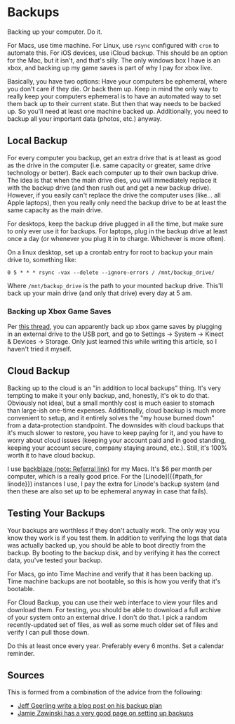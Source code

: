 # Backups

Backing up your computer. Do it.

For Macs, use time machine. For Linux, use `rsync` configured with `cron` to automate this. For iOS devices, use iCloud backup. This should be an option for the Mac, but it isn't, and that's silly. The only windows box I have is an xbox, and backing up my game saves is part of why I pay for xbox live.

Basically, you have two options: Have your computers be ephemeral, where you don't care if they die. Or back them up. Keep in mind the only way to really keep your computers ephemeral is to have an automated way to set them back up to their current state. But then that way needs to be backed up. So you'll need at least one machine backed up. Additionally, you need to backup all your important data (photos, etc.) anyway.

## Local Backup

For every computer you backup, get an extra drive that is at least as good as the drive in the computer (i.e. same capacity or greater, same drive technology or better). Back each computer up to their own backup drive. The idea is that when the main drive dies, you will immediately replace it with the backup drive (and then rush out and get a new backup drive). However, if you easily can't replace the drive the computer uses (like... all Apple laptops), then you really only need the backup drive to be at least the same capacity as the main drive.

For desktops, keep the backup drive plugged in all the time, but make sure to only ever use it for backups. For laptops, plug in the backup drive at least once a day (or whenever you plug it in to charge. Whichever is more often).

On a linux desktop, set up a crontab entry for root to backup your main drive to, something like:

`0 5 * * * rsync -vax --delete --ignore-errors / /mnt/backup_drive/`

Where `/mnt/backup_drive` is the path to your mounted backup drive. This'll back up your main drive (and only that drive) every day at 5 am.

### Backing up Xbox Game Saves

Per [this thread](https://answers.microsoft.com/en-us/xbox/forum/all/backing-up-saved-game-files-on-xbox-one/5c623320-1332-4fab-918d-ff0494c8a7b2), you can apparently back up xbox game saves by plugging in an external drive to the USB port, and go to Settings -> System -> Kinect & Devices -> Storage. Only just learned this while writing this article, so I haven't tried it myself.

## Cloud Backup

Backing up to the cloud is an "in addition to local backups" thing. It's very tempting to make it your only backup, and, honestly, it's ok to do that. Obviously not ideal, but a small monthly cost is much easier to stomach than large-ish one-time expenses. Additionally, cloud backup is much more convenient to setup, and it entirely solves the "my house burned down" from a data-protection standpoint. The downsides with cloud backups that it's much slower to restore, you have to keep paying for it, and you have to worry about cloud issues (keeping your account paid and in good standing, keeping your account secure, company staying around, etc.). Still, it's 100% worth it to have cloud backup.

I use [backblaze (note: Referral link)](https://secure.backblaze.com/r/02uf0p) for my Macs. It's $6 per month per computer, which is a really good price. For the [Linode]({{#path_for linode}}) instances I use, I pay the extra for Linode's backup system (and then these are also set up to be ephemeral anyway in case that fails).

## Testing Your Backups

Your backups are worthless if they don't actually work. The only way you know they work is if you test them. In addition to verifying the logs that data was actually backed up, you should be able to boot directly from the backup. By booting to the backup disk, and by verifying it has the correct data, you've tested your backup.

For Macs, go into Time Machine and verify that it has been backing up. Time machine backups are not bootable, so this is how you verify that it's bootable.

For Cloud Backup, you can use their web interface to view your files and download them. For testing, you should be able to download a full archive of your system onto an external drive. I don't do that. I pick a random recently-updated set of files, as well as some much older set of files and verify I can pull those down.

Do this at least once every year. Preferably every 6 months. Set a calendar reminder.

## Sources

This is formed from a combination of the advice from the following:

- [Jeff Geerling write a blog post on his backup plan](https://www.jeffgeerling.com/blog/2021/my-backup-plan)
- [Jamie Zawinski has a very good page on setting up backups](https://www.jwz.org/doc/backups.html)
